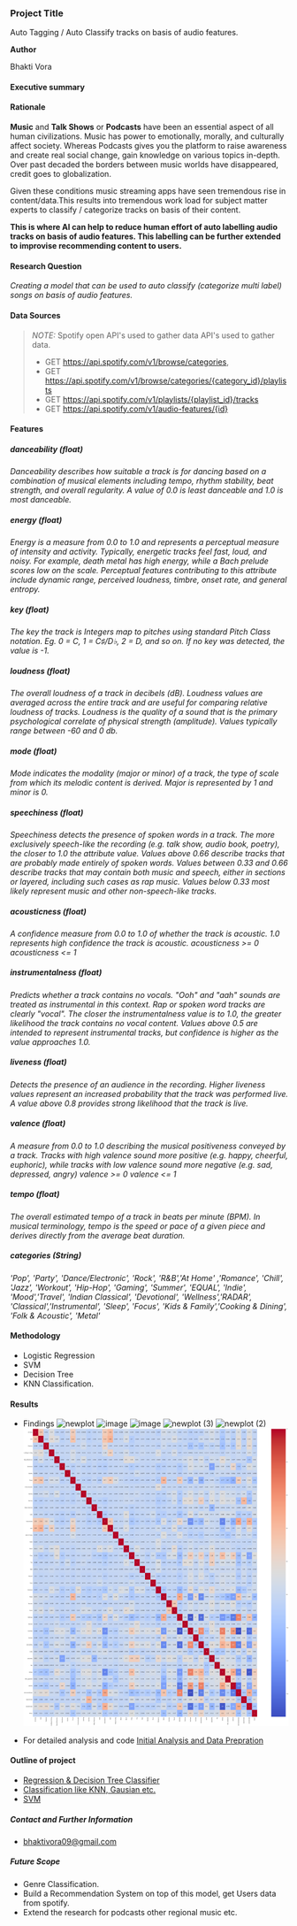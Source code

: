 ### Project Title
Auto Tagging / Auto Classify tracks on basis of audio features.

**Author**

  Bhakti Vora

#### Executive summary

#### Rationale

**Music** and **Talk Shows** or **Podcasts** have been an essential aspect of all human civilizations.
Music has power to emotionally, morally, and culturally affect society.
Whereas Podcasts gives you the platform to raise awareness and create real social change, gain knowledge on various topics in-depth.
Over past decaded the borders between music worlds have disappeared, credit goes to globalization.

Given these conditions music streaming apps have seen tremendous rise in content/data.This results into tremendous work load for subject matter experts to classify / categorize tracks on basis of their content.

**This is where AI can help to reduce human effort of auto labelling audio tracks on basis of audio features. This labelling can be further extended to improvise recommending content to users.**

#### Research Question
*Creating a model that can be used to auto classify (categorize multi label) songs on basis of audio features.*

#### Data Sources
> *_NOTE:_*  Spotify open API's used to gather data
> API's used to gather data.
> - GET https://api.spotify.com/v1/browse/categories,
> - GET https://api.spotify.com/v1/browse/categories/{category_id}/playlists
> - GET https://api.spotify.com/v1/playlists/{playlist_id}/tracks
> - GET https://api.spotify.com/v1/audio-features/{id}
#### Features
##### danceability _(float)_
_Danceability describes how suitable a track is for dancing based on a combination of musical elements including tempo, rhythm stability, beat strength, and overall regularity. A value of 0.0 is least danceable and 1.0 is most danceable._

##### energy _(float)_
_Energy is a measure from 0.0 to 1.0 and represents a perceptual measure of intensity and activity. Typically, energetic tracks feel fast, loud, and noisy. For example, death metal has high energy, while a Bach prelude scores low on the scale. Perceptual features contributing to this attribute include dynamic range, perceived loudness, timbre, onset rate, and general entropy._

##### key _(float)_
_The key the track is Integers map to pitches using standard Pitch Class notation. Eg. 0 = C, 1 = C♯/D♭, 2 = D, and so on. If no key was detected, the value is -1._

##### loudness _(float)_
_The overall loudness of a track in decibels (dB). Loudness values are averaged across the entire track and are useful for comparing relative loudness of tracks. Loudness is the quality of a sound that is the primary psychological correlate of physical strength (amplitude). Values typically range between -60 and 0 db._

##### mode _(float)_
_Mode indicates the modality (major or minor) of a track, the type of scale from which its melodic content is derived. Major is represented by 1 and minor is 0._

##### speechiness _(float)_
_Speechiness detects the presence of spoken words in a track. The more exclusively speech-like the recording (e.g. talk show, audio book, poetry), the closer to 1.0 the attribute value. Values above 0.66 describe tracks that are probably made entirely of spoken words. Values between 0.33 and 0.66 describe tracks that may contain both music and speech, either in sections or layered, including such cases as rap music. Values below 0.33 most likely represent music and other non-speech-like tracks._

##### acousticness _(float)_
_A confidence measure from 0.0 to 1.0 of whether the track is acoustic. 1.0 represents high confidence the track is acoustic. acousticness >= 0 acousticness <= 1_

##### instrumentalness _(float)_
_Predicts whether a track contains no vocals. "Ooh" and "aah" sounds are treated as instrumental in this context. Rap or spoken word tracks are clearly "vocal". The closer the instrumentalness value is to 1.0, the greater likelihood the track contains no vocal content. Values above 0.5 are intended to represent instrumental tracks, but confidence is higher as the value approaches 1.0._

##### liveness _(float)_
_Detects the presence of an audience in the recording. Higher liveness values represent an increased probability that the track was performed live. A value above 0.8 provides strong likelihood that the track is live._

##### valence _(float)_
_A measure from 0.0 to 1.0 describing the musical positiveness conveyed by a track. Tracks with high valence sound more positive (e.g. happy, cheerful, euphoric), while tracks with low valence sound more negative (e.g. sad, depressed, angry) valence >= 0 valence <= 1_

##### tempo _(float)_
_The overall estimated tempo of a track in beats per minute (BPM). In musical terminology, tempo is the speed or pace of a given piece and derives directly from the average beat duration._

##### categories _(String)_
_'Pop', 'Party', 'Dance/Electronic', 'Rock', 'R&B','At Home' ,'Romance', 'Chill', 'Jazz', 'Workout', 'Hip-Hop', 'Gaming', 'Summer', 'EQUAL', 'Indie', 'Mood','Travel', 'Indian Classical', 'Devotional', 'Wellness','RADAR', 'Classical','Instrumental',  'Sleep', 'Focus', 'Kids & Family','Cooking & Dining', 'Folk & Acoustic', 'Metal'_

#### Methodology
 - Logistic Regression
 - SVM
 - Decision Tree
 - KNN Classification.

#### Results
 - Findings 
   ![newplot](https://user-images.githubusercontent.com/56788415/228142679-c770ce87-98c2-4552-9859-6e5bd1308100.png)
   ![image](https://user-images.githubusercontent.com/56788415/228142716-7048d0d3-1b5b-454c-ab87-dd9120c1d8c3.png)
   ![image](https://user-images.githubusercontent.com/56788415/228142760-117f3f86-a25c-4871-b912-2fac9e622477.png)
   ![newplot (3)](https://user-images.githubusercontent.com/56788415/228143242-670e57d9-5af3-4312-9077-c204cdb0c4a8.png)
   ![newplot (2)](https://user-images.githubusercontent.com/56788415/228142928-9ac010b5-97b3-4fb4-ba60-1d36c2ae58e6.png)
   ![newplot (2)](https://github.com/bhaktivora9/BH-PCMLAI-Capstone/blob/master/images/download.png)

 - For detailed analysis and code [Initial Analysis and Data Prepration](https://github.com/bhaktivora9/BH-PCMLAI-Capstone/blob/master/notebooks/initialAnalysis.ipynb)


#### Outline of project

- [Regression & Decision Tree Classifier](https://github.com/bhaktivora9/BH-PCMLAI-Capstone/blob/master/notebooks/Regression_and_Decision_Tree_Classifier.ipynb)
- [Classification like KNN, Gausian etc.](https://github.com/bhaktivora9/BH-PCMLAI-Capstone/blob/master/notebooks/Classification.ipynb)
- [SVM](https://github.com/bhaktivora9/BH-PCMLAI-Capstone/blob/master/notebooks/SVM.ipynb)


##### Contact and Further Information
 - bhaktivora09@gmail.com
##### Future Scope 
 - Genre Classification.
 - Build a Recommendation System on top of this model, get Users data from spotify.
 - Extend the research for podcasts other regional music etc.
